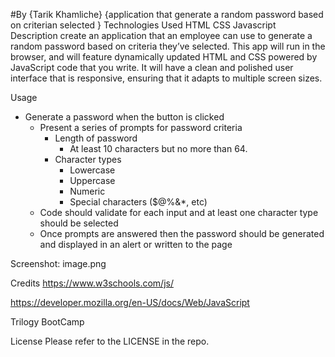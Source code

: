 #By {Tarik Khamliche}
{application that generate a random password based on criterian selected }
Technologies Used
HTML
CSS
Javascript
Description
create an application that an employee can use to generate a random password based on criteria they’ve selected. This app will run in the browser, and will feature dynamically updated HTML and CSS powered by JavaScript code that you write. It will have a clean and polished user interface that is responsive, ensuring that it adapts to multiple screen sizes.

Usage

- Generate a password when the button is clicked
  - Present a series of prompts for password criteria
    - Length of password
      - At least 10 characters but no more than 64.
    - Character types
      - Lowercase
      - Uppercase
      - Numeric
      - Special characters ($@%&\*, etc)
  - Code should validate for each input and at least one character type should be selected
  - Once prompts are answered then the password should be generated and displayed in an alert or written to the page

Screenshot:
image.png

Credits
https://www.w3schools.com/js/

https://developer.mozilla.org/en-US/docs/Web/JavaScript

Trilogy BootCamp

License
Please refer to the LICENSE in the repo.
